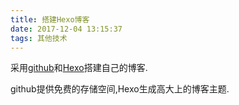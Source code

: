 ```yaml
---
title: 搭建Hexo博客
date: 2017-12-04 13:15:37
tags: 其他技术
---
```

采用[github](https://github.com/)和[Hexo](https://hexo.io/)搭建自己的博客.

<!--more-->

github提供免费的存储空间,Hexo生成高大上的博客主题.
